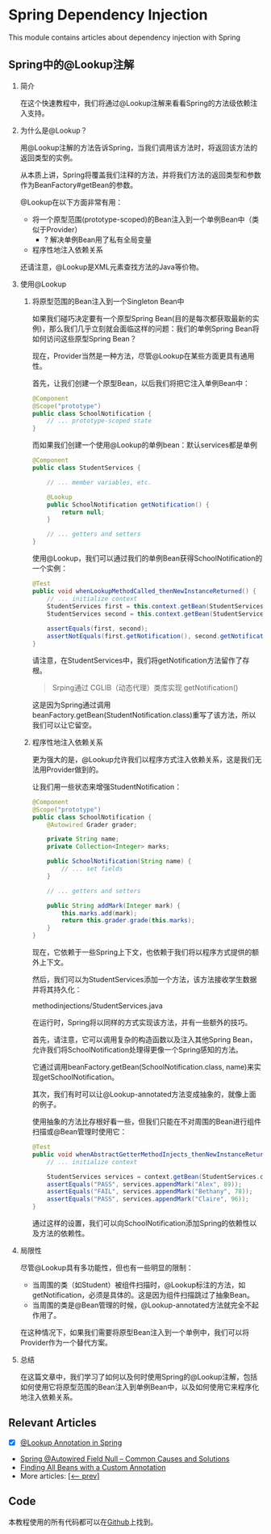 # Spring Dependency Injection

This module contains articles about dependency injection with Spring

## Spring中的@Lookup注解

1. 简介

    在这个快速教程中，我们将通过@Lookup注解来看看Spring的方法级依赖注入支持。

2. 为什么是@Lookup？

    用@Lookup注解的方法告诉Spring，当我们调用该方法时，将返回该方法的返回类型的实例。

    从本质上讲，Spring将覆盖我们注释的方法，并将我们方法的返回类型和参数作为BeanFactory#getBean的参数。

    @Lookup在以下方面非常有用：

    - 将一个原型范围(prototype-scoped)的Bean注入到一个单例Bean中（类似于Provider）
      - ? 解决单例Bean用了私有全局变量
    - 程序性地注入依赖关系

    还请注意，@Lookup是XML元素查找方法的Java等价物。

3. 使用@Lookup

    1. 将原型范围的Bean注入到一个Singleton Bean中

        如果我们碰巧决定要有一个原型Spring Bean(目的是每次都获取最新的实例)，那么我们几乎立刻就会面临这样的问题：我们的单例Spring Bean将如何访问这些原型Spring Bean？

        现在，Provider当然是一种方法，尽管@Lookup在某些方面更具有通用性。

        首先，让我们创建一个原型Bean，以后我们将把它注入单例Bean中：

        ```java
        @Component
        @Scope("prototype")
        public class SchoolNotification {
            // ... prototype-scoped state
        }
        ```

        而如果我们创建一个使用@Lookup的单例bean：默认services都是单例

        ```java
        @Component
        public class StudentServices {

            // ... member variables, etc.

            @Lookup
            public SchoolNotification getNotification() {
                return null;
            }

            // ... getters and setters
        }
        ```

        使用@Lookup，我们可以通过我们的单例Bean获得SchoolNotification的一个实例：

        ```java
        @Test
        public void whenLookupMethodCalled_thenNewInstanceReturned() {
            // ... initialize context
            StudentServices first = this.context.getBean(StudentServices.class);
            StudentServices second = this.context.getBean(StudentServices.class);
            
            assertEquals(first, second); 
            assertNotEquals(first.getNotification(), second.getNotification()); 
        }
        ```

        请注意，在StudentServices中，我们将getNotification方法留作了存根。

        > Srping通过 CGLIB（动态代理）类库实现 getNotification()

        这是因为Spring通过调用beanFactory.getBean(StudentNotification.class)重写了该方法，所以我们可以让它留空。

    2. 程序性地注入依赖关系

        更为强大的是，@Lookup允许我们以程序方式注入依赖关系，这是我们无法用Provider做到的。

        让我们用一些状态来增强StudentNotification：

        ```java
        @Component
        @Scope("prototype")
        public class SchoolNotification {
            @Autowired Grader grader;

            private String name;
            private Collection<Integer> marks;

            public SchoolNotification(String name) {
                // ... set fields
            }

            // ... getters and setters

            public String addMark(Integer mark) {
                this.marks.add(mark);
                return this.grader.grade(this.marks);
            }
        }
        ```

        现在，它依赖于一些Spring上下文，也依赖于我们将以程序方式提供的额外上下文。

        然后，我们可以为StudentServices添加一个方法，该方法接收学生数据并将其持久化：

        methodinjections/StudentServices.java

        在运行时，Spring将以同样的方式实现该方法，并有一些额外的技巧。

        首先，请注意，它可以调用复杂的构造函数以及注入其他Spring Bean，允许我们将SchoolNotification处理得更像一个Spring感知的方法。

        它通过调用beanFactory.getBean(SchoolNotification.class, name)来实现getSchoolNotification。

        其次，我们有时可以让@Lookup-annotated方法变成抽象的，就像上面的例子。

        使用抽象的方法比存根好看一些，但我们只能在不对周围的Bean进行组件扫描或@Bean管理时使用它：

        ```java
        @Test
        public void whenAbstractGetterMethodInjects_thenNewInstanceReturned() {
            // ... initialize context

            StudentServices services = context.getBean(StudentServices.class);    
            assertEquals("PASS", services.appendMark("Alex", 89));
            assertEquals("FAIL", services.appendMark("Bethany", 78));
            assertEquals("PASS", services.appendMark("Claire", 96));
        }
        ```

        通过这样的设置，我们可以向SchoolNotification添加Spring的依赖性以及方法的依赖性。

4. 局限性

    尽管@Lookup具有多功能性，但也有一些明显的限制：

    - 当周围的类（如Student）被组件扫描时，@Lookup标注的方法，如getNotification，必须是具体的。这是因为组件扫描跳过了抽象Bean。
    - 当周围的类是@Bean管理的时候，@Lookup-annotated方法就完全不起作用了。

    在这种情况下，如果我们需要将原型Bean注入到一个单例中，我们可以将Provider作为一个替代方案。

5. 总结

    在这篇文章中，我们学习了如何以及何时使用Spring的@Lookup注解，包括如何使用它将原型范围的Bean注入到单例Bean中，以及如何使用它来程序化地注入依赖关系。

## Relevant Articles

- [x] [@Lookup Annotation in Spring](https://www.baeldung.com/spring-lookup)
- [Spring @Autowired Field Null – Common Causes and Solutions](https://www.baeldung.com/spring-autowired-field-null)
- [Finding All Beans with a Custom Annotation](https://www.baeldung.com/spring-injecting-all-annotated-beans)
- More articles: [[<-- prev]](../spring-di-2/README-zh.md)

## Code

本教程使用的所有代码都可以在[Github](https://github.com/eugenp/tutorials/tree/master/spring-di-3)上找到。
